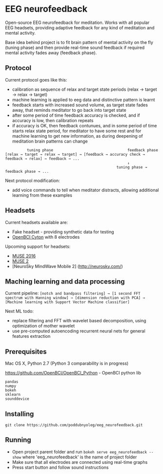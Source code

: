 # EEG neurofeedback
Open-source EEG neurofeedback for meditation. Works with all popular EEG headsets, providing adaptive feedback for any kind of meditation and mental activity.

Base idea behind project is to fit brain pattern of mental activity on the fly (tuning phase) and then provide real-time sound feedback if required mental activity fades away (feedback phase). 

## Protocol
Current protocol goes like this:
* calibration as sequence of relax and target state periods (relax -> target -> relax -> target)
* machine learning is applied to eeg data and distinctive pattern is learnt
* feedback starts with increased sound volume, as target state fades away, that reminds meditator to go back into target state
* after some period of time feedback accuracy is checked, and if accuracy is low, then calibration repeats
* if accuracy is OK, then feedback contunues, and in some period of time starts relax state period, for meditator to have some rest and for machine learning to get new information, as during deepening of meditation brain patterns can change
```
          tuning phase                                  feedback phase
[relax → target → relax → target] → [feedback → accuracy check → feedback → relax] → feedback → ...
                                                        ↓
                                                   tuning phase → feedback phase → ...
```
Next protocol modification:
* add voice commands to tell when meditator distracts, allowing additional learning from these examples

## Headsets
Current headsets available are:
* Fake headset - providing synthetic data for testing
* [OpenBCI Cyton](https://shop.openbci.com/products/cyton-biosensing-board-8-channel?variant=38958638542) with 8 electrodes

Upcoming support for headsets:
* [MUSE 2016](https://choosemuse.com/)
* [MUSE 2](https://choosemuse.com/)
* [NeuroSky MindWave Mobile 2] (http://neurosky.com/)

## Maching learning and data processing
Current pipeline:
```[notch and bandpass filtering] → [1 second FFT spectrum with Hanning window] → [dimension reduction with PCA] → [Machine learning with Support Vector Machine classifier]```

Next ML todo:
* replace filtering and FFT with wavelet based decomposition, using optimization of mother wavelet 
* use pre-computed autoencoding recurrent neural nets for general features extraction

## Prerequisites
Mac OS X, Python 2.7 (Python 3 comparability is in progress)

https://github.com/OpenBCI/OpenBCI_Python - OpenBCI python lib 
```
pandas
numpy
bokeh
sklearn
sounddevice
```

## Installing
```
git clone https://github.com/poddubnyoleg/eeg_neurofeedback.git
```

## Running
* Open project parent folder and run ```bokeh serve eeg_neurofeedback --show``` where 'eeg_neurofeedback' is the name of project folder
* Make sure that all electrodes are connected using real-time graphs
* Press start button and follow sound instructions
